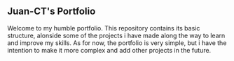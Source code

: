 ## Juan-CT's Portfolio

Welcome to my humble portfolio. This repository contains its basic structure, alonside some of the projects i have made along the way to learn and improve my skills. As for now, the portfolio is very simple, but i have the intention to make it more complex and add other projects in the future.
